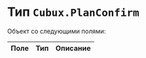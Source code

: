 Тип `Cubux.PlanConfirm`
=======================

Объект со следующими полями:

Поле         | Тип        | Описание
------------ | ---------- | --------
